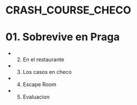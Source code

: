 # CRASH_COURSE_CHECO

# 01. Sobrevive en Praga
- 02. En el restaurante
- 03. Los casos en checo
- 04. Escape Room
- 05. Evaluacion
 
